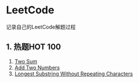 # LeetCode
记录自己的LeetCode解题过程

## 1. 热题HOT 100
1. [Two Sum](./HOT100/1.TwoSum.md)
2. [Add Two Numbers](./HOT100/2.AddTwoNumbers.md)
3. [Longest Substring Without Repeating Characters](./HOT100/3.LongestSubstringWithoutRepeatingCharacters.md
)




